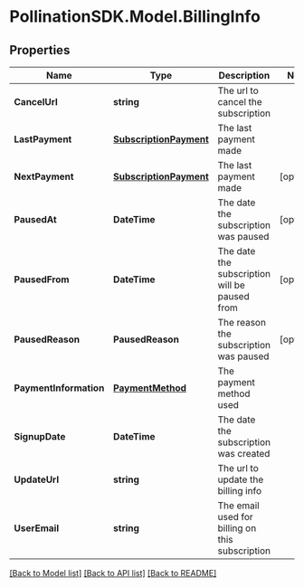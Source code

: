 
# PollinationSDK.Model.BillingInfo

## Properties

Name | Type | Description | Notes
------------ | ------------- | ------------- | -------------
**CancelUrl** | **string** | The url to cancel the subscription | 
**LastPayment** | [**SubscriptionPayment**](SubscriptionPayment.md) | The last payment made | 
**NextPayment** | [**SubscriptionPayment**](SubscriptionPayment.md) | The last payment made | [optional] 
**PausedAt** | **DateTime** | The date the subscription was paused | [optional] 
**PausedFrom** | **DateTime** | The date the subscription will be paused from | [optional] 
**PausedReason** | **PausedReason** | The reason the subscription was paused | [optional] 
**PaymentInformation** | [**PaymentMethod**](PaymentMethod.md) | The payment method used | 
**SignupDate** | **DateTime** | The date the subscription was created | 
**UpdateUrl** | **string** | The url to update the billing info | 
**UserEmail** | **string** | The email used for billing on this subscription | 

[[Back to Model list]](../README.md#documentation-for-models)
[[Back to API list]](../README.md#documentation-for-api-endpoints)
[[Back to README]](../README.md)

